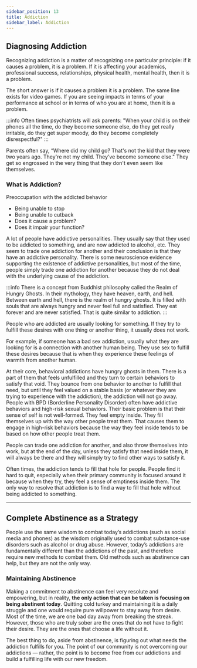 ```yaml
---
sidebar_position: 13
title: Addiction
sidebar_label: Addiction
---
```


## Diagnosing Addiction
Recognizing addiction is a matter of recognizing one particular principle: if it causes a problem, it is a problem. If it is affecting your academics, professional success, relationships, physical health, mental health, then it is a problem.

The short answer is if it causes a problem it is a problem. The same line exists for video games. If you are seeing impacts in terms of your performance at school or in terms of who you are at home, then it is a problem.

:::info
Often times psychiatrists will ask parents: "When your child is on their phones all the time, do they become someone else, do they get really irritable, do they get super moody, do they become completely disrespectful?"
:::

Parents often say, “Where did my child go? That's not the kid that they were two years ago. They're not my child. They’ve become someone else." They get so engrossed in the very thing that they don't even seem like themselves.

### What is Addiction?
Preoccupation with the addicted behavior

* Being unable to stop
* Being unable to cutback
* Does it cause a problem?
* Does it impair your function?

A lot of people have addictive personalities. They usually say that they used to be addicted to something, and are now addicted to alcohol, etc. They seem to trade one addiction for another and their conclusion is that they have an addictive personality. There is some neuroscience evidence supporting the existence of addictive personalities, but most of the time, people simply trade one addiction for another because they do not deal with the underlying cause of the addiction.

:::info
There is a concept from Buddhist philosophy called the Realm of Hungry Ghosts. In their mythology, they have heaven, earth, and hell. Between earth and hell, there is the realm of hungry ghosts. It is filled with souls that are always hungry and never feel full and satisfied. They eat forever and are never satisfied. That is quite similar to addiction.
:::

People who are addicted are usually looking for something. If they try to fulfill these desires with one thing or another thing, it usually does not work.

For example, if someone has a bad sex addiction, usually what they are looking for is a connection with another human being. They use sex to fulfill these desires because that is when they experience these feelings of warmth from another human.

At their core, behavioral addictions have hungry ghosts in them. There is a part of them that feels unfulfilled and they turn to certain behaviors to satisfy that void. They bounce from one behavior to another to fulfill that need, but until they feel valued on a stable basis (or whatever they are trying to experience with the addiction), the addiction will not go away.
People with BPD (Borderline Personality Disorder) often have addictive behaviors and high-risk sexual behaviors. Their basic problem is that their sense of self is not well-formed. They feel empty inside. They fill themselves up with the way other people treat them. That causes them to engage in high-risk behaviors because the way they feel inside tends to be based on how other people treat them.

People can trade one addiction for another, and also throw themselves into work, but at the end of the day, unless they satisfy that need inside them, it will always be there and they will simply try to find other ways to satisfy it.

Often times, the addiction tends to fill that hole for people. People find it hard to quit, especially when their primary community is focused around it because when they try, they feel a sense of emptiness inside them. The only way to resolve that addiction is to find a way to fill that hole without being addicted to something.

---

## Complete Abstinence as a Strategy
People use the same wisdom to combat today’s addictions (such as social media and phones) as the wisdom originally used to combat substance-use disorders such as alcohol or drug abuse. However, today’s addictions are fundamentally different than the addictions of the past, and therefore require new methods to combat them. Old methods such as abstinence can help, but they are not the only way.

### Maintaining Abstinence
Making a commitment to abstinence can feel very resolute and empowering, but in reality, **the only action that can be taken is focusing on being abstinent today**. Quitting cold turkey and maintaining it is a daily struggle and one would require pure willpower to stay away from desire. Most of the time, we are one bad day away from breaking the streak. However, those who are truly sober are the ones that do not have to fight their desire. They are the ones that choose a life without it.

The best thing to do, aside from abstinence, is figuring out what needs the addiction fulfills for you. The point of our community is not overcoming our addictions — rather, the point is to become free from our addictions and build a fulfilling life with our new freedom.